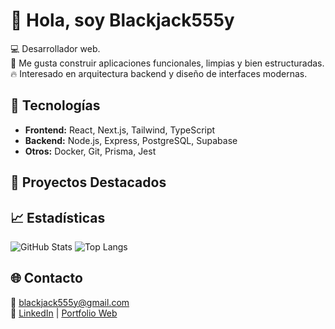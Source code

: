 # 👋 Hola, soy Blackjack555y  

💻 Desarrollador web.  
🎯 Me gusta construir aplicaciones funcionales, limpias y bien estructuradas.  
🔥 Interesado en arquitectura backend y diseño de interfaces modernas.  

## 🚀 Tecnologías
- **Frontend:** React, Next.js, Tailwind, TypeScript  
- **Backend:** Node.js, Express, PostgreSQL, Supabase  
- **Otros:** Docker, Git, Prisma, Jest  

## 📂 Proyectos Destacados


## 📈 Estadísticas
![GitHub Stats](https://github-readme-stats.vercel.app/api?username=Blackjack555y&show_icons=true&theme=radical)
![Top Langs](https://github-readme-stats.vercel.app/api/top-langs/?username=Blackjack555y&layout=compact&theme=radical)

## 🌐 Contacto
📧 blackjack555y@gmail.com  
💼 [LinkedIn](#) | [Portfolio Web](#)
